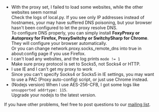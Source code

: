 * With the proxy set, I failed to load some websites, while the other websites seem normal  
    Check the logs of local.py. If you see only IP addresses instead of hostnames, your may have suffered DNS poisoning, but your browser hasn't 
    been configured to let the proxy resolve DNS.  
    To configure DNS properly, you can simply install **FoxyProxy or Autoproxy for Firefox, ProxySwitchy or SwitchySharp for 
    Chrome**. They will configure your browser automatically.  
    Or you can change network.proxy.socks_remote_dns into true in about:config page if you use Firefox.
* I can't load any websites, and the log prints `mode != 1`  
    Make sure proxy protocol is set to Socks5, not Socks4 or HTTP.
* I use IE and I can't get my proxy to work    
    Since you can't specify Socks4 or Socks5 in IE settings, you may want to use a PAC (Proxy auto-config) script, or 
    just use Chrome instead.
* (Nodejs version) When I use AES-256-CFB, I got some logs like `unsupported addrtype: 115`.  
    Upgrade your nodejs to the latest version.

If you have other problems, feel free to post questions to our [mailing list](http://groups.google.com/group/shadowsocks).